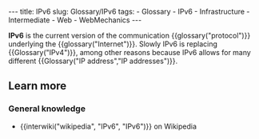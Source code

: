 --- title: IPv6 slug: Glossary/IPv6 tags: - Glossary - IPv6 - Infrastructure - Intermediate - Web - WebMechanics ---

**IPv6** is the current version of the communication {{glossary("protocol")}} underlying the {{glossary("Internet")}}. Slowly IPv6 is replacing {{Glossary("IPv4")}}, among other reasons because IPv6 allows for many different {{Glossary("IP address","IP addresses")}}.

## Learn more

### General knowledge

- {{interwiki("wikipedia", "IPv6", "IPv6")}} on Wikipedia
